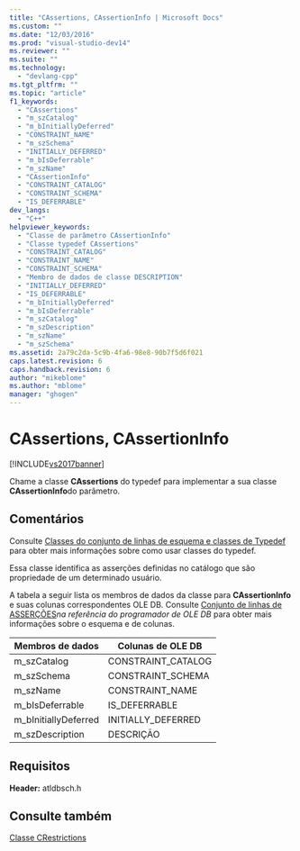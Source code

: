 ```yaml
---
title: "CAssertions, CAssertionInfo | Microsoft Docs"
ms.custom: ""
ms.date: "12/03/2016"
ms.prod: "visual-studio-dev14"
ms.reviewer: ""
ms.suite: ""
ms.technology: 
  - "devlang-cpp"
ms.tgt_pltfrm: ""
ms.topic: "article"
f1_keywords: 
  - "CAssertions"
  - "m_szCatalog"
  - "m_bInitiallyDeferred"
  - "CONSTRAINT_NAME"
  - "m_szSchema"
  - "INITIALLY_DEFERRED"
  - "m_bIsDeferrable"
  - "m_szName"
  - "CAssertionInfo"
  - "CONSTRAINT_CATALOG"
  - "CONSTRAINT_SCHEMA"
  - "IS_DEFERRABLE"
dev_langs: 
  - "C++"
helpviewer_keywords: 
  - "Classe de parâmetro CAssertionInfo"
  - "Classe typedef CAssertions"
  - "CONSTRAINT_CATALOG"
  - "CONSTRAINT_NAME"
  - "CONSTRAINT_SCHEMA"
  - "Membro de dados de classe DESCRIPTION"
  - "INITIALLY_DEFERRED"
  - "IS_DEFERRABLE"
  - "m_bInitiallyDeferred"
  - "m_bIsDeferrable"
  - "m_szCatalog"
  - "m_szDescription"
  - "m_szName"
  - "m_szSchema"
ms.assetid: 2a79c2da-5c9b-4fa6-98e8-90b7f5d6f021
caps.latest.revision: 6
caps.handback.revision: 6
author: "mikeblome"
ms.author: "mblome"
manager: "ghogen"
---
```

# CAssertions, CAssertionInfo
[!INCLUDE[vs2017banner](../../assembler/inline/includes/vs2017banner.md)]

Chame a classe **CAssertions** do typedef para implementar a sua classe **CAssertionInfo**do parâmetro.  
  
## Comentários  
 Consulte [Classes do conjunto de linhas de esquema e classes de Typedef](../Topic/Schema%20Rowset%20Classes%20and%20Typedef%20Classes.md) para obter mais informações sobre como usar classes do typedef.  
  
 Essa classe identifica as asserções definidas no catálogo que são propriedade de um determinado usuário.  
  
 A tabela a seguir lista os membros de dados da classe para **CAssertionInfo** e suas colunas correspondentes OLE DB.  Consulte [Conjunto de linhas de ASSERÇÕES](https://msdn.microsoft.com/en-us/library/ms719776.aspx)*na referência do programador de OLE DB* para obter mais informações sobre o esquema e de colunas.  
  
|Membros de dados|Colunas de OLE DB|  
|----------------------|-----------------------|  
|m\_szCatalog|CONSTRAINT\_CATALOG|  
|m\_szSchema|CONSTRAINT\_SCHEMA|  
|m\_szName|CONSTRAINT\_NAME|  
|m\_bIsDeferrable|IS\_DEFERRABLE|  
|m\_bInitiallyDeferred|INITIALLY\_DEFERRED|  
|m\_szDescription|DESCRIÇÃO|  
  
## Requisitos  
 **Header:** atldbsch.h  
  
## Consulte também  
 [Classe CRestrictions](../Topic/CRestrictions%20Class.md)